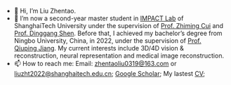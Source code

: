 - 👋 Hi, I’m Liu Zhentao.
- 🌱 I’m now a second-year master student in [IMPACT Lab](https://shanghaitech-impact.github.io/) of ShanghaiTech University under the supervision of [Prof. Zhiming Cui](https://bme.shanghaitech.edu.cn/2021/0326/c8204a1073783/page.htm) and [Prof. Dinggang Shen](https://bme.shanghaitech.edu.cn/2021/0205/c8204a59374/page.htm). Before that, I achieved my bachelor’s degree from Ningbo University, China, in 2022, under the supervision of [Prof. Qiuping Jiang](https://jiangqiuping.com/). My current interests include 3D/4D vision & reconstruction, neural representation and medical image reconstruction.
- 📫 How to reach me: Email: zhentaoliu0319@163.com or liuzht2022@shanghaitech.edu.cn; [Google Scholar](https://scholar.google.com/citations?hl=zh-TW&view_op=list_works&gmla=AJsN-F5f7fHhh43mjKOIWsN3_ySAydCCCP1vu-2TQHZpm_dJ85SivfuB-1QKzQ60sH4qtCN9v4UQd9Xd5JVOzY2zcFguVjkXkQneTkwV7mEYtBOZbrCuiag&user=q4ZB9psAAAAJ); My lastest [CV](https://github.com/Zhentao-Liu/Zhentao-Liu/raw/main/asset/Resume_EN.pdf);

<!---
Zhentao-Liu/Zhentao-Liu is a ✨ special ✨ repository because its `README.md` (this file) appears on your GitHub profile.
You can click the Preview link to take a look at your changes.
--->
